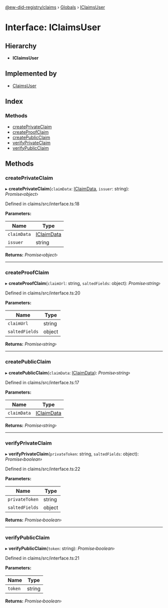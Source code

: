 [@ew-did-registry/claims](../README.md) › [Globals](../globals.md) › [IClaimsUser](iclaimsuser.md)

# Interface: IClaimsUser

## Hierarchy

* **IClaimsUser**

## Implemented by

* [ClaimsUser](../classes/claimsuser.md)

## Index

### Methods

* [createPrivateClaim](iclaimsuser.md#createprivateclaim)
* [createProofClaim](iclaimsuser.md#createproofclaim)
* [createPublicClaim](iclaimsuser.md#createpublicclaim)
* [verifyPrivateClaim](iclaimsuser.md#verifyprivateclaim)
* [verifyPublicClaim](iclaimsuser.md#verifypublicclaim)

## Methods

###  createPrivateClaim

▸ **createPrivateClaim**(`claimData`: [IClaimData](iclaimdata.md), `issuer`: string): *Promise‹object›*

Defined in claims/src/interface.ts:18

**Parameters:**

Name | Type |
------ | ------ |
`claimData` | [IClaimData](iclaimdata.md) |
`issuer` | string |

**Returns:** *Promise‹object›*

___

###  createProofClaim

▸ **createProofClaim**(`claimUrl`: string, `saltedFields`: object): *Promise‹string›*

Defined in claims/src/interface.ts:20

**Parameters:**

Name | Type |
------ | ------ |
`claimUrl` | string |
`saltedFields` | object |

**Returns:** *Promise‹string›*

___

###  createPublicClaim

▸ **createPublicClaim**(`claimData`: [IClaimData](iclaimdata.md)): *Promise‹string›*

Defined in claims/src/interface.ts:17

**Parameters:**

Name | Type |
------ | ------ |
`claimData` | [IClaimData](iclaimdata.md) |

**Returns:** *Promise‹string›*

___

###  verifyPrivateClaim

▸ **verifyPrivateClaim**(`privateToken`: string, `saltedFields`: object): *Promise‹boolean›*

Defined in claims/src/interface.ts:22

**Parameters:**

Name | Type |
------ | ------ |
`privateToken` | string |
`saltedFields` | object |

**Returns:** *Promise‹boolean›*

___

###  verifyPublicClaim

▸ **verifyPublicClaim**(`token`: string): *Promise‹boolean›*

Defined in claims/src/interface.ts:21

**Parameters:**

Name | Type |
------ | ------ |
`token` | string |

**Returns:** *Promise‹boolean›*
